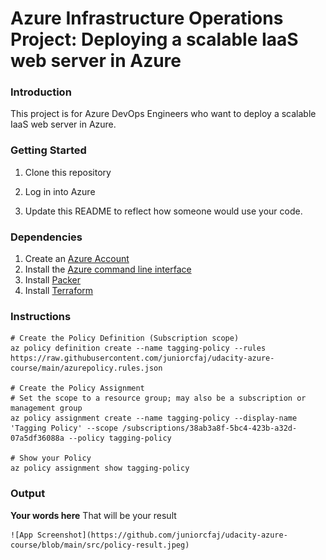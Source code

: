 # Azure Infrastructure Operations Project: Deploying a scalable IaaS web server in Azure

### Introduction

This project is for Azure DevOps Engineers who want to deploy a scalable IaaS web server in Azure.

### Getting Started
1. Clone this repository

2. Log in into Azure

3. Update this README to reflect how someone would use your code.

### Dependencies
1. Create an [Azure Account](https://portal.azure.com) 
2. Install the [Azure command line interface](https://docs.microsoft.com/en-us/cli/azure/install-azure-cli?view=azure-cli-latest)
3. Install [Packer](https://www.packer.io/downloads)
4. Install [Terraform](https://www.terraform.io/downloads.html)

### Instructions
    # Create the Policy Definition (Subscription scope)
    az policy definition create --name tagging-policy --rules https://raw.githubusercontent.com/juniorcfaj/udacity-azure-course/main/azurepolicy.rules.json

    # Create the Policy Assignment
    # Set the scope to a resource group; may also be a subscription or management group
    az policy assignment create --name tagging-policy --display-name 'Tagging Policy' --scope /subscriptions/38ab3a8f-5bc4-423b-a32d-07a5df36088a --policy tagging-policy

    # Show your Policy
    az policy assignment show tagging-policy

### Output
**Your words here**
    That will be your result

    ![App Screenshot](https://github.com/juniorcfaj/udacity-azure-course/blob/main/src/policy-result.jpeg)
